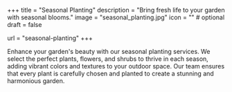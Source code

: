 +++
title = "Seasonal Planting"
description = "Bring fresh life to your garden with seasonal blooms."
image = "seasonal_planting.jpg"
icon = "" # optional
draft = false

url = "seasonal-planting"
+++

Enhance your garden's beauty with our seasonal planting services. We select the perfect plants, flowers, and shrubs to thrive in each season, adding vibrant colors and textures to your outdoor space. Our team ensures that every plant is carefully chosen and planted to create a stunning and harmonious garden.